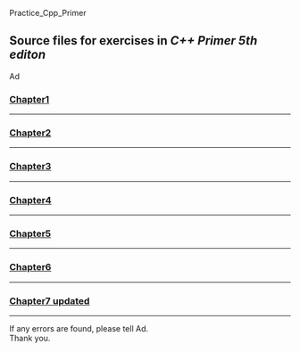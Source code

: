 Practice_Cpp_Primer

Source files for exercises in *C++ Primer 5th editon*
-----------------------------------------------------

Ad

### [Chapter1](https://github.com/Ad147/Practice_Cpp_Primer/tree/master/Chapter1)

-----------------------------------------------------

### [Chapter2](https://github.com/Ad147/Practice_Cpp_Primer/tree/master/Chapter2)

-----------------------------------------------------

### [Chapter3](https://github.com/Ad147/Practice_Cpp_Primer/tree/master/Chapter3)

-----------------------------------------------------

### [Chapter4](https://github.com/Ad147/Practice_Cpp_Primer/tree/master/Chapter4)

-----------------------------------------------------

### [Chapter5](https://github.com/Ad147/Practice_Cpp_Primer/tree/master/Chapter5)

-----------------------------------------------------

### [Chapter6](https://github.com/Ad147/Practice_Cpp_Primer/tree/master/Chapter6)

-----------------------------------------------------


### [Chapter7 updated](https://github.com/Ad147/Practice_Cpp_Primer/tree/master/Chapter7)

-----------------------------------------------------

If any errors are found, please tell Ad.  
Thank you.
